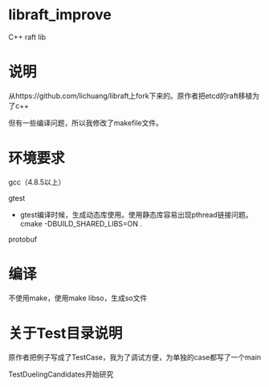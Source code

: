 # libraft_improve

C++ raft lib

# 说明

从https://github.com/lichuang/libraft上fork下来的。原作者把etcd的raft移植为了c++

但有一些编译问题，所以我修改了makefile文件。

# 环境要求

gcc（4.8.5以上）

gtest

- gtest编译时候，生成动态库使用。使用静态库容易出现pthread链接问题。 cmake -DBUILD_SHARED_LIBS=ON .

protobuf

# 编译

不使用make，使用make libso，生成so文件


# 关于Test目录说明

原作者把例子写成了TestCase，我为了调试方便，为单独的case都写了一个main

TestDuelingCandidates开始研究
